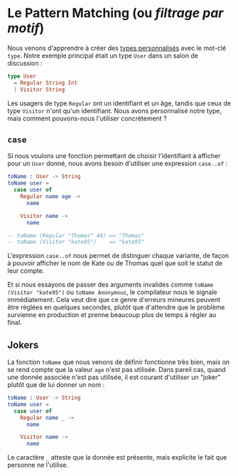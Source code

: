 # Le Pattern Matching (ou *filtrage par motif*)

Nous venons d'apprendre à créer des [types personnalisés](/types/custom_types.html) avec le mot-clé `type`. Notre exemple principal était un type `User` dans un salon de discussion :

```elm
type User
  = Regular String Int
  | Visitor String
```

Les usagers de type `Regular` ont un identifiant et un âge, tandis que ceux de type `Visitor` n'ont qu'un identifiant. Nous avons personnalisé notre type, mais comment pouvons-nous l'utiliser concrètement ?


## `case`

Si nous voulons une fonction permettant de choisir l'identifiant à afficher pour un `User` donné, nous avons besoin d'utiliser une expression `case..of` :

```elm
toName : User -> String
toName user =
  case user of
    Regular name age ->
      name

    Visitor name ->
      name

-- toName (Regular "Thomas" 44) == "Thomas"
-- toName (Visitor "kate95")    == "kate95"
```

L'expression `case..of` nous permet de distinguer chaque variante, de façon à pouvoir afficher le nom de Kate ou de Thomas quel que soit le statut de leur compte.

Et si nous essayons de passer des arguments invalides comme  `toName (Visitor "kate95")` ou `toName Anonymous`, le compilateur nous le signale immédiatement. Cela veut dire que ce genre d'erreurs mineures peuvent être réglées en quelques secondes, plutôt que d'attendre que le problème survienne en production et prenne beaucoup plus de temps à régler au final.


## Jokers

La fonction `toName` que nous venons de définir fonctionne très bien, mais on se rend compte que la valeur `age` n'est pas utilisée. Dans pareil cas, quand une donnée associée n'est pas utilisée, il est courant d'utiliser un “joker” plutôt que de lui donner un nom :

```elm
toName : User -> String
toName user =
  case user of
    Regular name _ ->
      name

    Visitor name ->
      name
```

Le caractère `_` atteste que la donnée est présente, mais explicite le fait que personne ne l'utilise.
